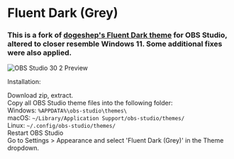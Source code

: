# Fluent Dark (Grey)

### This is a fork of [dogeshep's Fluent Dark theme](https://obsproject.com/forum/resources/fluent-dark.1666/) for OBS Studio, altered to closer resemble Windows 11. Some additional fixes were also applied.

  

![OBS Studio 30 2 Preview](https://github.com/Pigney/fluent-dark-grey/assets/34039700/8b7d52d3-74aa-43d2-9b63-20c8140db47f)



Installation:

Download zip, extract.\
Copy all OBS Studio theme files into the following folder:\
Windows: `%APPDATA%\obs-studio\themes\`\
macOS: `~/Library/Application Support/obs-studio/themes/`\
Linux: `~/.config/obs-studio/themes/`\
Restart OBS Studio\
Go to Settings > Appearance and select 'Fluent Dark (Grey)' in the Theme dropdown.
